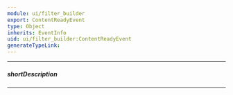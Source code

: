 ```yaml
---
module: ui/filter_builder
export: ContentReadyEvent
type: Object
inherits: EventInfo
uid: ui/filter_builder:ContentReadyEvent
generateTypeLink: 
---
```

---
##### shortDescription
<!-- Description goes here -->

---
<!-- Description goes here -->
